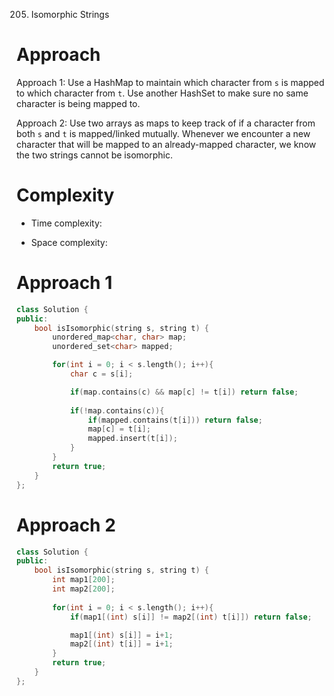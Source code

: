 205. Isomorphic Strings

# Approach
<!-- Describe your approach to solving the problem. -->
Approach 1: Use a HashMap to maintain which character from `s` is mapped to which character from `t`. Use another HashSet to make sure no same character is being mapped to.

Approach 2: Use two arrays as maps to keep track of if a character from both `s` and `t` is mapped/linked mutually. Whenever we encounter a new character that will be mapped to an already-mapped character, we know the two strings cannot be isomorphic.

# Complexity
- Time complexity:
<!-- Add your time complexity here, e.g. $$O(n)$$ -->

- Space complexity:
<!-- Add your space complexity here, e.g. $$O(n)$$ -->

# Approach 1
```cpp
class Solution {
public:
    bool isIsomorphic(string s, string t) {        
        unordered_map<char, char> map;
        unordered_set<char> mapped;

        for(int i = 0; i < s.length(); i++){
            char c = s[i];

            if(map.contains(c) && map[c] != t[i]) return false;
            
            if(!map.contains(c)){
                if(mapped.contains(t[i])) return false;
                map[c] = t[i];
                mapped.insert(t[i]);
            }
        }
        return true;        
    }
};
```

# Approach 2
```cpp
class Solution {
public:
    bool isIsomorphic(string s, string t) {
        int map1[200];
        int map2[200];
        
        for(int i = 0; i < s.length(); i++){
            if(map1[(int) s[i]] != map2[(int) t[i]]) return false;

            map1[(int) s[i]] = i+1;
            map2[(int) t[i]] = i+1;
        }
        return true;
    }
};
```